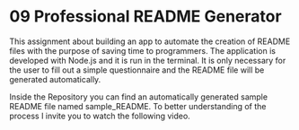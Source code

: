 # 09 Professional README Generator

This assignment about building an app to automate the creation of README files with the purpose of saving time to programmers. The application is developed with Node.js and it is run in the terminal. It is only necessary for the user to fill out a simple questionnaire and the README file will be generated automatically.

Inside the Repository you can find an automatically generated sample README file named sample_README.
To better understanding of the process I invite you to watch the following video. 

